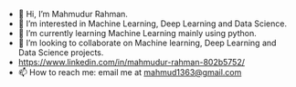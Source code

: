- 👋 Hi, I’m Mahmudur Rahman.
- 👀 I’m interested in Machine Learning, Deep Learning and Data Science.
- 🌱 I’m currently learning Machine Learning mainly using python.
- 💞️ I’m looking to collaborate on Machine learning, Deep Learning and Data Science projects.
- https://www.linkedin.com/in/mahmudur-rahman-802b5752/
- 📫 How to reach me: email me at mahmud1363@gmail.com

<!---
mahmudml/mahmudml is a ✨ special ✨ repository because its `README.md` (this file) appears on your GitHub profile.
You can click the Preview link to take a look at your changes.
--->
